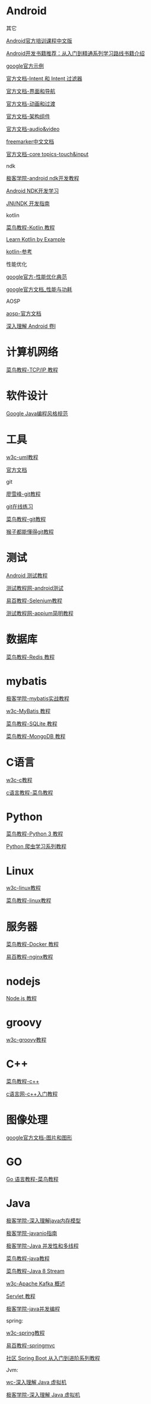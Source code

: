 # Android

其它

[Android官方培训课程中文版](http://wiki.jikexueyuan.com/project/android-training-geek/)

[Android开发书籍推荐：从入门到精通系列学习路线书籍介绍](https://www.diycode.cc/wiki/androidbook)

[google官方示例](https://developer.android.google.cn/samples/?language=java)

[官方文档-Intent 和 Intent 过滤器](https://developer.android.google.cn/guide/components/intents-filters)

[官方文档-界面和导航](https://developer.android.google.cn/guide/topics/ui)

[官方文档-动画和过渡](https://developer.android.google.cn/training/animation)

[官方文档-架构组件](https://developer.android.google.cn/topic/libraries/architecture)

[官方文档-audio&video](https://developer.android.google.cn/guide/topics/media)

[freemarker中文文档](http://freemarker.foofun.cn/index.html)

[官方文档-core topics-touch&input](https://developer.android.google.cn/guide/input)

ndk

[极客学院-android ndk开发教程](http://wiki.jikexueyuan.com/project/android-ndk-development-tutorial/)

[Android NDK开发学习](https://www.kancloud.cn/digest/zlndk/145320)

[JNI/NDK 开发指南](http://wiki.jikexueyuan.com/project/jni-ndk-developer-guide/)

kotlin

[菜鸟教程-Kotlin 教程](http://www.runoob.com/kotlin/kotlin-tutorial.html)

[Learn Kotlin by Example](https://play.kotlinlang.org/byExample/overview)

[kotlin-参考](https://www.kotlincn.net/docs/reference/)

性能优化

[google官方-性能优化典范](https://www.kancloud.cn/kancloud/android-performance/53237)

[google官方文档_性能与功耗](https://developer.android.google.cn/topic/performance) 

AOSP

[aosp-官方文档](https://source.android.google.cn/)

[深入理解 Android 卷I](http://wiki.jikexueyuan.com/project/deep-android-v1/)

# 计算机网络

[菜鸟教程-TCP/IP 教程](https://www.runoob.com/tcpip/tcpip-tutorial.html)

# 软件设计

[Google Java编程风格规范](http://wiki.jikexueyuan.com/project/google-java-styleguide-zh/)

# 工具

[w3c-uml教程](https://www.w3cschool.cn/uml_tutorial/uml_tutorial-c1gf28pd.html)

[官方文档](https://developer.android.google.cn/studio/intro)

git

[廖雪峰-git教程](https://www.liaoxuefeng.com/wiki/0013739516305929606dd18361248578c67b8067c8c017b000/00137583770360579bc4b458f044ce7afed3df579123eca000)

[git在线练习](https://learngitbranching.js.org/)

[菜鸟教程-git教程](https://www.runoob.com/git/git-tutorial.html)

[猴子都能懂得git教程](https://backlog.com/git-tutorial/cn/contents/)

# 测试

[Android 测试教程](http://wiki.jikexueyuan.com/project/android-test-course/)

[测试教程网-android测试](http://www.testclass.net/android)

[易百教程-Selenium教程](https://www.yiibai.com/selenium)

[测试教程网-appium简明教程](http://www.testclass.net/appium)

# 数据库

[菜鸟教程-Redis 教程](https://www.runoob.com/redis/redis-tutorial.html)

# mybatis

[极客学院-mybatis实战教程](http://wiki.jikexueyuan.com/project/mybatis-in-action/)

[w3c-MyBatis 教程](https://www.w3cschool.cn/mybatis/)

[菜鸟教程-SQLite 教程](https://www.runoob.com/sqlite/sqlite-tutorial.html)

[菜鸟教程-MongoDB 教程](https://www.runoob.com/mongodb/mongodb-tutorial.html)

# C语言

[w3c-c教程](https://www.w3cschool.cn/c/)

[c语言教程-菜鸟教程](https://www.runoob.com/cprogramming/c-tutorial.html)

# Python

[菜鸟教程-Python 3 教程](https://www.runoob.com/python3/python3-tutorial.html)

[Python 爬虫学习系列教程](http://wiki.jikexueyuan.com/project/python-crawler-guide/)

# Linux

[w3c-linux教程](https://www.w3cschool.cn/linux/?)

[菜鸟教程-linux教程](https://www.runoob.com/linux/linux-tutorial.html)

# 服务器

[菜鸟教程-Docker 教程](https://www.runoob.com/docker/docker-tutorial.html)

[易百教程-nginx教程](https://www.yiibai.com/nginx/nginx-feature.html)

# nodejs

[Node.js 教程](http://www.runoob.com/nodejs/nodejs-tutorial.html)

# groovy

[w3c-groovy教程](https://www.w3cschool.cn/groovy/?)

# C++

[菜鸟教程-c++](https://www.runoob.com/cplusplus/cpp-tutorial.html)

[c语言网-c++入门教程](https://www.dotcpp.com/course/cpp/)

# 图像处理

[google官方文档-图片和图形](https://developer.android.google.cn/guide/topics/graphics)

# GO

[Go 语言教程-菜鸟教程](https://www.runoob.com/go/go-tutorial.html)

# Java

[极客学院-深入理解java内存模型](http://wiki.jikexueyuan.com/project/java-memory-model/)

[极客学院-javanio指南](http://wiki.jikexueyuan.com/project/java-nio/overview.html)

[ 极客学院-Java 并发性和多线程](https://wiki.jikexueyuan.com/project/java-concurrent/amdahls-law.html)

[菜鸟教程-java教程](https://www.runoob.com/java/java-tutorial.html)

[菜鸟教程-Java 8 Stream](https://www.runoob.com/java/java8-streams.html)

[w3c-Apache Kafka 概述](https://www.w3cschool.cn/apache_kafka/apache_kafka_introduction.html)

[Servlet 教程](https://www.runoob.com/servlet/servlet-tutorial.html)

[极客学院-java并发编程](https://wiki.jikexueyuan.com/project/java-concurrent/)

spring:

[w3c-spring教程](https://www.w3cschool.cn/wkspring/pesy1icl.html)

[易百教程-springmvc](https://www.yiibai.com/spring_mvc/spring-mvc-tutorial-for-beginners.html)

[社区 Spring Boot 从入门到进阶系列教程](http://www.spring4all.com/article/246)

Jvm:

[wc-深入理解 Java 虚拟机](https://www.w3cschool.cn/javavm/)

[极客学院-深入理解 Java 虚拟机](https://wiki.jikexueyuan.com/project/java-vm/)




































